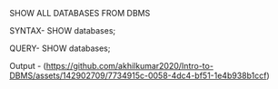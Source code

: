 SHOW ALL DATABASES FROM DBMS

SYNTAX-	 SHOW databases;

QUERY-	SHOW databases;

Output - 
(https://github.com/akhilkumar2020/Intro-to-DBMS/assets/142902709/7734915c-0058-4dc4-bf51-1e4b938b1ccf)
